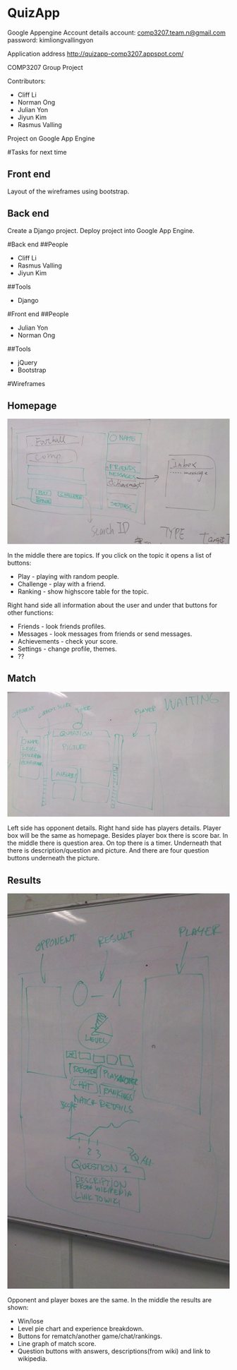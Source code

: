 QuizApp
=======

Google Appengine Account details
account: comp3207.team.n@gmail.com
password: kimliongvallingyon

Application address
    http://quizapp-comp3207.appspot.com/

COMP3207 Group Project

Contributors:
* Cliff Li
* Norman Ong
* Julian Yon
* Jiyun Kim
* Rasmus Valling

Project on Google App Engine

#Tasks for next time
## Front end
Layout of the wireframes using bootstrap.

## Back end
Create a Django project.
Deploy project into Google App Engine.

#Back end
##People
* Cliff Li
* Rasmus Valling
* Jiyun Kim

##Tools
* Django

#Front end
##People
* Julian Yon
* Norman Ong

##Tools
* jQuery
* Bootstrap

#Wireframes

## Homepage

![Home](/img/wireframes/home.jpg?raw=true "Home")

In the middle there are topics. If you click on the topic it opens a list of buttons:
* Play - playing with random people.
* Challenge - play with a friend.
* Ranking - show highscore table for the topic.

Right hand side all information about the user and under that buttons for other functions:
* Friends - look friends profiles.
* Messages - look messages from friends or send messages.
* Achievements - check your score.
* Settings - change profile, themes.
* ??

## Match

![Match](/img/wireframes/question.jpg?raw=true "Match")

Left side has opponent details. Right hand side has players details. Player box will be the same as homepage.
Besides player box there is score bar.
In the middle there is question area. On top there is a timer. Underneath that there is description/question and picture. And there are four question buttons underneath the picture.

## Results

![Results](/img/wireframes/results.jpg?raw=true "Results")

Opponent and player boxes are the same.
In the middle the results are shown:
* Win/lose
* Level pie chart and experience breakdown.
* Buttons for rematch/another game/chat/rankings.
* Line graph of match score.
* Question buttons with answers, descriptions(from wiki) and link to wikipedia.

